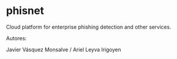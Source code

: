 # phisnet

Cloud platform for enterprise phishing detection and other services.

Autores: 

Javier Vásquez Monsalve / Ariel Leyva Irigoyen
